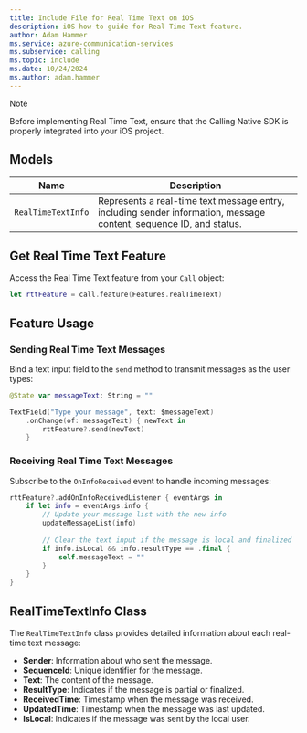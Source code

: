 ```yaml
---
title: Include File for Real Time Text on iOS
description: iOS how-to guide for Real Time Text feature.
author: Adam Hammer
ms.service: azure-communication-services
ms.subservice: calling
ms.topic: include
ms.date: 10/24/2024
ms.author: adam.hammer
---
```

    
> [!NOTE]
> Before implementing Real Time Text, ensure that the Calling Native SDK is properly integrated into your iOS project.

## Models

| Name               | Description                                      |
| ------------------ | ------------------------------------------------ |
| `RealTimeTextInfo` | Represents a real-time text message entry, including sender information, message content, sequence ID, and status. |

## Get Real Time Text Feature

Access the Real Time Text feature from your `Call` object:

```swift
let rttFeature = call.feature(Features.realTimeText)
```

## Feature Usage

### Sending Real Time Text Messages

Bind a text input field to the `send` method to transmit messages as the user types:

```swift
@State var messageText: String = ""

TextField("Type your message", text: $messageText)
    .onChange(of: messageText) { newText in
        rttFeature?.send(newText)
    }
```

### Receiving Real Time Text Messages

Subscribe to the `OnInfoReceived` event to handle incoming messages:

```swift
rttFeature?.addOnInfoReceivedListener { eventArgs in
    if let info = eventArgs.info {
        // Update your message list with the new info
        updateMessageList(info)
        
        // Clear the text input if the message is local and finalized
        if info.isLocal && info.resultType == .final {
            self.messageText = ""
        }
    }
}
```

## RealTimeTextInfo Class

The `RealTimeTextInfo` class provides detailed information about each real-time text message:

- **Sender**: Information about who sent the message.
- **SequenceId**: Unique identifier for the message.
- **Text**: The content of the message.
- **ResultType**: Indicates if the message is partial or finalized.
- **ReceivedTime**: Timestamp when the message was received.
- **UpdatedTime**: Timestamp when the message was last updated.
- **IsLocal**: Indicates if the message was sent by the local user.

